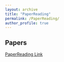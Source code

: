 ```yaml
---
layout: archive
title: "PaperReading"
permalink: /PaperReading/
author_profile: true
---
```


## Papers

[PaperReading Link](https://starnyLIU.github.io/_PaperReading/)